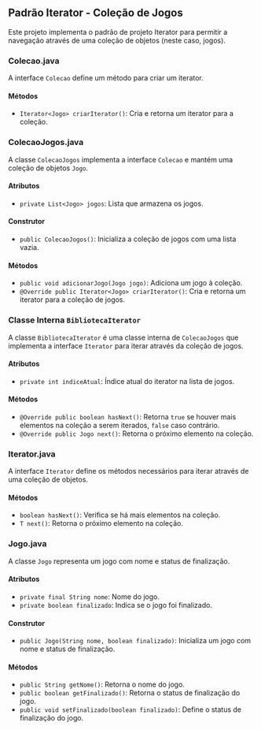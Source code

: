 
## Padrão Iterator - Coleção de Jogos

Este projeto implementa o padrão de projeto Iterator para permitir a navegação através de uma coleção de objetos (neste caso, jogos).

### Colecao.java

A interface `Colecao` define um método para criar um iterator.

#### Métodos

-   `Iterator<Jogo> criarIterator()`: Cria e retorna um iterator para a coleção.

### ColecaoJogos.java

A classe `ColecaoJogos` implementa a interface `Colecao` e mantém uma coleção de objetos `Jogo`.

#### Atributos

-   `private List<Jogo> jogos`: Lista que armazena os jogos.

#### Construtor

-   `public ColecaoJogos()`: Inicializa a coleção de jogos com uma lista vazia.

#### Métodos

-   `public void adicionarJogo(Jogo jogo)`: Adiciona um jogo à coleção.
-   `@Override public Iterator<Jogo> criarIterator()`: Cria e retorna um iterator para a coleção de jogos.

### Classe Interna `BibliotecaIterator`

A classe `BibliotecaIterator` é uma classe interna de `ColecaoJogos` que implementa a interface `Iterator` para iterar através da coleção de jogos.

#### Atributos

-   `private int indiceAtual`: Índice atual do iterator na lista de jogos.

#### Métodos

-   `@Override public boolean hasNext()`: Retorna `true` se houver mais elementos na coleção a serem iterados, `false` caso contrário.
-   `@Override public Jogo next()`: Retorna o próximo elemento na coleção.

### Iterator.java

A interface `Iterator` define os métodos necessários para iterar através de uma coleção de objetos.

#### Métodos

-   `boolean hasNext()`: Verifica se há mais elementos na coleção.
-   `T next()`: Retorna o próximo elemento na coleção.

### Jogo.java

A classe `Jogo` representa um jogo com nome e status de finalização.

#### Atributos

-   `private final String nome`: Nome do jogo.
-   `private boolean finalizado`: Indica se o jogo foi finalizado.

#### Construtor

-   `public Jogo(String nome, boolean finalizado)`: Inicializa um jogo com nome e status de finalização.

#### Métodos

-   `public String getNome()`: Retorna o nome do jogo.
-   `public boolean getFinalizado()`: Retorna o status de finalização do jogo.
-   `public void setFinalizado(boolean finalizado)`: Define o status de finalização do jogo.
